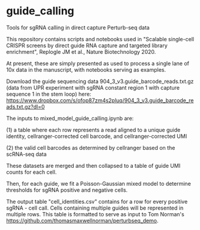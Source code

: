 # guide_calling
Tools for sgRNA calling in direct capture Perturb-seq data

This repository contains scripts and notebooks used in "Scalable single-cell CRISPR screens by direct guide RNA capture and targeted library enrichment", Replogle JM et al., Nature Biotechnology 2020. 

At present, these are simply presented as used to process a single lane of 10x data in the manuscript, with notebooks serving as examples.

Download the guide sequencing data 904_3_v3.guide_barcode_reads.txt.gz (data from UPR experiment with sgRNA constant region 1 with capture sequence 1 in the stem loop) here: https://www.dropbox.com/s/ofop87zm4s2pluq/904_3_v3.guide_barcode_reads.txt.gz?dl=0

The inputs to mixed_model_guide_calling.ipynb are:

(1) a table where each row represents a read aligned to a unique guide identity, cellranger-corrected cell barcode, and cellranger-corrected UMI

(2) the valid cell barcodes as determined by cellranger based on the scRNA-seq data

These datasets are merged and then collapsed to a table of guide UMI counts for each cell.

Then, for each guide, we fit a Poisson-Gaussian mixed model to determine thresholds for sgRNA positive and negative cells.

The output table "cell_identities.csv" contains for a row for every positive sgRNA - cell call. Cells containing multiple guides will be represented in multiple rows. This table is formatted to serve as input to Tom Norman's https://github.com/thomasmaxwellnorman/perturbseq_demo.




